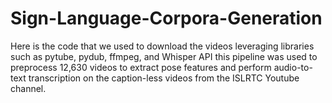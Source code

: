 # Sign-Language-Corpora-Generation
Here is the code that we used to download the videos leveraging libraries such as pytube, pydub, ffmpeg, and Whisper API
this pipeline was used to preprocess 12,630 videos to extract pose features and perform audio-to-text transcription on the caption-less videos from the ISLRTC Youtube channel.
